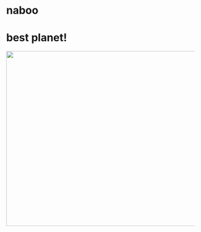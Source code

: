 # naboo
# best planet!
<p align="center">
  <img width="832" height="468" src="https://lumiere-a.akamaihd.net/v1/images/databank_naboon1starfighter_01_169_26691adf.jpeg?region=0%2C0%2C1560%2C878&width=960">
</p>
